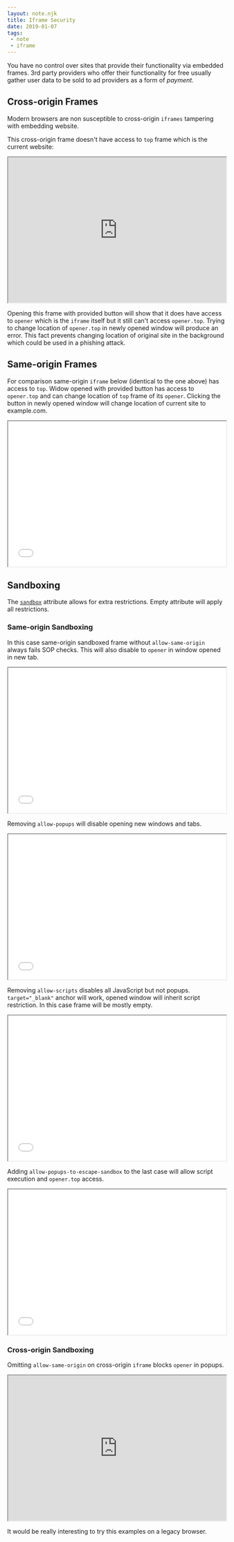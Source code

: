 ```yaml
---
layout: note.njk
title: Iframe Security
date: 2019-01-07
tags: 
 - note
 - iframe
---
```

You have no control over sites that provide their functionality via embedded frames. 3rd party providers who offer their functionality for free usually gather user data to be sold to ad providers as a form of *payment*.

Cross-origin Frames
---
Modern browsers are non susceptible to cross-origin `iframes` tampering with embedding website. 

This cross-origin frame doesn't have access to `top` frame which is the current website:

<iframe
  height="336"
  class="dotted-border"
  src="https://dev.adambuczek.com/iframe/"
  style="width: 100%;"></iframe>

Opening this frame with provided button will show that it does have access to `opener` which is the `iframe` itself but it still can't access `opener.top`. Trying to change location of `opener.top` in newly opened window will produce an error. This fact prevents changing location of original site in the background which could be used in a phishing attack.

Same-origin Frames
---
For comparison same-origin `iframe` below (identical to the one above) has access to `top`. Widow opened with provided button has access to `opener.top` and can change location of `top` frame of its `opener`. Clicking the button in newly opened window will change location of current site to example.com.

<iframe
  height="336"
  class="dotted-border"
  src="/iframe/"
  style="width: 100%;"></iframe>

Sandboxing
---
The [`sandbox`](https://developer.mozilla.org/en-US/docs/Web/HTML/Element/iframe#attr-sandbox) attribute allows for extra restrictions. Empty attribute will apply all restrictions. 

### Same-origin Sandboxing

In this case same-origin sandboxed frame without `allow-same-origin` always fails SOP checks. This will also disable to `opener` in window opened in new tab.

<iframe
  height="336"
  class="dotted-border"
  sandbox="allow-scripts allow-popups"
  src="/iframe/"
  style="width: 100%;"></iframe>

Removing `allow-popups` will disable opening new windows and tabs.

<iframe
  height="336"
  class="dotted-border"
  sandbox="allow-scripts"
  src="/iframe/"
  style="width: 100%;"></iframe>

Removing `allow-scripts` disables all JavaScript but not popups. `target="_blank"` anchor will work, opened window will inherit script restriction. In this case frame will be mostly empty.

<iframe
  height="336"
  class="dotted-border"
  sandbox="allow-popups"
  src="/iframe/"
  style="width: 100%;"></iframe>

Adding `allow-popups-to-escape-sandbox` to the last case will allow script execution and `opener.top` access.

<iframe
  height="336"
  class="dotted-border"
  sandbox="allow-popups allow-popups-to-escape-sandbox"
  src="/iframe/"
  style="width: 100%;"></iframe>

### Cross-origin Sandboxing

Omitting `allow-same-origin` on cross-origin `iframe` blocks `opener` in popups.

<iframe
  height="336"
  class="dotted-border"
  src="https://dev.adambuczek.com/iframe/"
  sandbox="allow-scripts allow-popups"
  style="width: 100%;"></iframe>

  It would be really interesting to try this examples on a legacy browser.